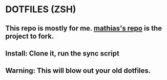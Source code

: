 # DOTFILES (ZSH)

## This repo is mostly for me. [mathias's repo](https://github.com/mathiasbynens/dotfiles/) is the project to fork.

## Install: Clone it, run the sync script
## Warning: This will blow out your old dotfiles.
